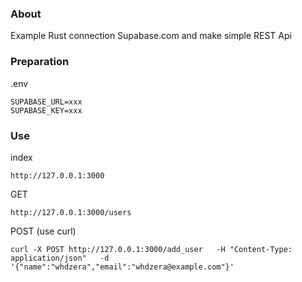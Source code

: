 ### About

Example Rust connection Supabase.com and make simple REST Api

### Preparation

.env
```
SUPABASE_URL=xxx
SUPABASE_KEY=xxx
```

### Use

index 
```
http://127.0.0.1:3000
```

GET
```
http://127.0.0.1:3000/users
```

POST
(use curl)
```
curl -X POST http://127.0.0.1:3000/add_user   -H "Content-Type: application/json"   -d '{"name":"whdzera","email":"whdzera@example.com"}'
```

